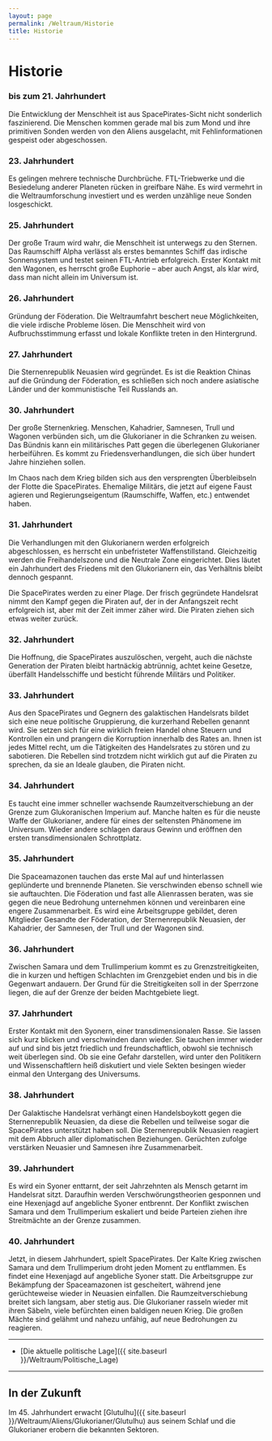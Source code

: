 ```yaml
---
layout: page
permalink: /Weltraum/Historie
title: Historie
---
```


# Historie

### bis zum 21. Jahrhundert

Die Entwicklung der Menschheit ist aus SpacePirates-Sicht nicht sonderlich faszinierend. Die Menschen kommen gerade mal bis zum Mond und ihre primitiven Sonden werden von den Aliens ausgelacht, mit Fehlinformationen gespeist oder abgeschossen.

### 23. Jahrhundert

Es gelingen mehrere technische Durchbrüche. FTL-Triebwerke und die Besiedelung anderer Planeten rücken in greifbare Nähe. Es wird vermehrt in die Weltraumforschung investiert und es werden unzählige neue Sonden losgeschickt.

### 25. Jahrhundert

Der große Traum wird wahr, die Menschheit ist unterwegs zu den Sternen. Das Raumschiff Alpha verlässt als erstes bemanntes Schiff das irdische Sonnensystem und testet seinen FTL-Antrieb erfolgreich. Erster Kontakt mit den Wagonen, es herrscht große Euphorie – aber auch Angst, als klar wird, dass man nicht allein im Universum ist.

### 26. Jahrhundert

Gründung der Föderation. Die Weltraumfahrt beschert neue Möglichkeiten, die viele irdische Probleme lösen. Die Menschheit wird von Aufbruchsstimmung erfasst und lokale Konflikte treten in den Hintergrund.

### 27. Jahrhundert

Die Sternenrepublik Neuasien wird gegründet. Es ist die Reaktion Chinas auf die Gründung der Föderation, es schließen sich noch andere asiatische Länder und der kommunistische Teil Russlands an.

### 30. Jahrhundert

Der große Sternenkrieg. Menschen, Kahadrier, Samnesen, Trull und Wagonen verbünden sich, um die Glukorianer in die Schranken zu weisen. Das Bündnis kann ein militärisches Patt gegen die überlegenen Glukorianer herbeiführen. Es kommt zu Friedensverhandlungen, die sich über hundert Jahre hinziehen sollen.

Im Chaos nach dem Krieg bilden sich aus den versprengten Überbleibseln der Flotte die SpacePirates. Ehemalige Militärs, die jetzt auf eigene Faust agieren und Regierungseigentum (Raumschiffe, Waffen, etc.) entwendet haben.

### 31. Jahrhundert

Die Verhandlungen mit den Glukorianern werden erfolgreich abgeschlossen, es herrscht ein unbefristeter Waffenstillstand. Gleichzeitig werden die Freihandelszone und die Neutrale Zone eingerichtet. Dies läutet ein Jahrhundert des Friedens mit den Glukorianern ein, das Verhältnis bleibt dennoch gespannt.

Die SpacePirates werden zu einer Plage. Der frisch gegründete Handelsrat nimmt den Kampf gegen die Piraten auf, der in der Anfangszeit recht erfolgreich ist, aber mit der Zeit immer zäher wird. Die Piraten ziehen sich etwas weiter zurück.

### 32. Jahrhundert

Die Hoffnung, die SpacePirates auszulöschen, vergeht, auch die nächste Generation der Piraten bleibt hartnäckig abtrünnig, achtet keine Gesetze, überfällt Handelsschiffe und besticht führende Militärs und Politiker.

### 33. Jahrhundert

Aus den SpacePirates und Gegnern des galaktischen Handelsrats bildet sich eine neue politische Gruppierung, die kurzerhand Rebellen genannt wird. Sie setzen sich für eine wirklich freien Handel ohne Steuern und Kontrollen ein und prangern die Korruption innerhalb des Rates an. Ihnen ist jedes Mittel recht, um die Tätigkeiten des Handelsrates zu stören und zu sabotieren. Die Rebellen sind trotzdem nicht wirklich gut auf die Piraten zu sprechen, da sie an Ideale glauben, die Piraten nicht.

### 34. Jahrhundert

Es taucht eine immer schneller wachsende Raumzeitverschiebung an der Grenze zum Glukoranischen Imperium auf. Manche halten es für die neuste Waffe der Glukorianer, andere für eines der seltensten Phänomene im Universum. Wieder andere schlagen daraus Gewinn und eröffnen den ersten transdimensionalen Schrottplatz.

### 35. Jahrhundert

Die Spaceamazonen tauchen das erste Mal auf und hinterlassen geplünderte und brennende Planeten. Sie verschwinden ebenso schnell wie sie auftauchten. Die Föderation und fast alle Alienrassen beraten, was sie gegen die neue Bedrohung unternehmen können und vereinbaren eine engere Zusammenarbeit. Es wird eine Arbeitsgruppe gebildet, deren Mitglieder Gesandte der Föderation, der Sternenrepublik Neuasien, der Kahadrier, der Samnesen, der Trull und der Wagonen sind.

### 36. Jahrhundert

Zwischen Samara und dem Trullimperium kommt es zu Grenzstreitigkeiten, die in kurzen und heftigen Schlachten im Grenzgebiet enden und bis in die Gegenwart andauern. Der Grund für die Streitigkeiten soll in der Sperrzone liegen, die auf der Grenze der beiden Machtgebiete liegt.

### 37. Jahrhundert

Erster Kontakt mit den Syonern, einer transdimensionalen Rasse. Sie lassen sich kurz blicken und verschwinden dann wieder. Sie tauchen immer wieder auf und sind bis jetzt friedlich und freundschaftlich, obwohl sie technisch weit überlegen sind. Ob sie eine Gefahr darstellen, wird unter den Politikern und Wissenschaftlern heiß diskutiert und viele Sekten besingen wieder einmal den Untergang des Universums.

### 38. Jahrhundert

Der Galaktische Handelsrat verhängt einen Handelsboykott gegen die Sternenrepublik Neuasien, da diese die Rebellen und teilweise sogar die SpacePirates unterstützt haben soll. Die Sternenrepublik Neuasien reagiert mit dem Abbruch aller diplomatischen Beziehungen. Gerüchten zufolge verstärken Neuasier und Samnesen ihre Zusammenarbeit.

### 39. Jahrhundert

Es wird ein Syoner enttarnt, der seit Jahrzehnten als Mensch getarnt im Handelsrat sitzt. Daraufhin werden Verschwörungstheorien gesponnen und eine Hexenjagd auf angebliche Syoner entbrennt. Der Konflikt zwischen Samara und dem Trullimperium eskaliert und beide Parteien ziehen ihre Streitmächte an der Grenze zusammen.

### 40. Jahrhundert

Jetzt, in diesem Jahrhundert, spielt SpacePirates. Der Kalte Krieg zwischen Samara und dem Trullimperium droht jeden Moment zu entflammen. Es findet eine Hexenjagd auf angebliche Syoner statt. Die Arbeitsgruppe zur Bekämpfung der Spaceamazonen ist gescheitert, während jene gerüchteweise wieder in Neuasien einfallen. Die Raumzeitverschiebung breitet sich langsam, aber stetig aus. Die Glukorianer rasseln wieder mit ihren Säbeln, viele befürchten einen baldigen neuen Krieg. Die großen Mächte sind gelähmt und nahezu unfähig, auf neue Bedrohungen zu reagieren.

***

- [Die aktuelle politische Lage]({{ site.baseurl }}/Weltraum/Politische_Lage)

***

## In der Zukunft

Im 45. Jahrhundert erwacht [Glutulhu]({{ site.baseurl }}/Weltraum/Aliens/Glukorianer/Glutulhu) aus seinem Schlaf und die Glukorianer erobern die bekannten Sektoren.
